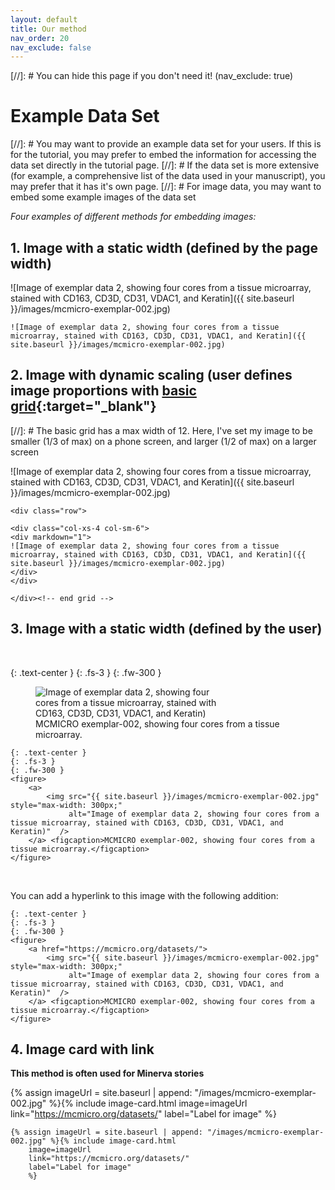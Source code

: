 ```yaml
---
layout: default
title: Our method
nav_order: 20
nav_exclude: false
---
```

[//]: # You can hide this page if you don't need it! (nav_exclude: true)

# Example Data Set
[//]: # You may want to provide an example data set for your users. If this is for the tutorial, you may prefer to embed the information for accessing the data set directly in the tutorial page. 
[//]: # If the data set is more extensive (for example, a comprehensive list of the data used in your manuscript), you may prefer that it has it's own page. 
[//]: # For image data, you may want to embed some example images of the data set

*Four examples of different methods for embedding images:*

## 1. Image with a static width (defined by the page width)
![Image of exemplar data 2, showing four cores from a tissue microarray, stained with CD163, CD3D, CD31, VDAC1, and Keratin]({{ site.baseurl }}/images/mcmicro-exemplar-002.jpg)

```
![Image of exemplar data 2, showing four cores from a tissue microarray, stained with CD163, CD3D, CD31, VDAC1, and Keratin]({{ site.baseurl }}/images/mcmicro-exemplar-002.jpg)
```

## 2. Image with dynamic scaling (user defines image proportions with [basic grid](https://labsyspharm.github.io/just-the-docs-lsp/docs/utilities/layout/#image-cards){:target="_blank"}

[//]: # The basic grid has a max width of 12. Here, I've set my image to be smaller (1/3 of max) on a phone screen, and larger (1/2 of max) on a larger screen

<div class="row">

<div class="col-xs-4 col-sm-6">
<div markdown="1">
![Image of exemplar data 2, showing four cores from a tissue microarray, stained with CD163, CD3D, CD31, VDAC1, and Keratin]({{ site.baseurl }}/images/mcmicro-exemplar-002.jpg)
</div>
</div>

</div><!-- end grid -->


```
<div class="row">

<div class="col-xs-4 col-sm-6">
<div markdown="1">
![Image of exemplar data 2, showing four cores from a tissue microarray, stained with CD163, CD3D, CD31, VDAC1, and Keratin]({{ site.baseurl }}/images/mcmicro-exemplar-002.jpg)
</div>
</div>

</div><!-- end grid -->
```



## 3. Image with a static width (defined by the user) 
<br>

{: .text-center }
{: .fs-3 }
{: .fw-300 }
<figure>
	<a>
		<img src="{{ site.baseurl }}/images/mcmicro-exemplar-002.jpg" style="max-width: 300px;"
			 alt="Image of exemplar data 2, showing four cores from a tissue microarray, stained with CD163, CD3D, CD31, VDAC1, and Keratin)"  />
	</a> <figcaption>MCMICRO exemplar-002, showing four cores from a tissue microarray.</figcaption> 
</figure>

```
{: .text-center }
{: .fs-3 }
{: .fw-300 }
<figure>
	<a>
		<img src="{{ site.baseurl }}/images/mcmicro-exemplar-002.jpg" style="max-width: 300px;"
			 alt="Image of exemplar data 2, showing four cores from a tissue microarray, stained with CD163, CD3D, CD31, VDAC1, and Keratin)"  />
	</a> <figcaption>MCMICRO exemplar-002, showing four cores from a tissue microarray.</figcaption> 
</figure>
```
<br>

You can add a hyperlink to this image with the following addition:
```
{: .text-center }
{: .fs-3 }
{: .fw-300 }
<figure>
	<a href="https://mcmicro.org/datasets/">
		<img src="{{ site.baseurl }}/images/mcmicro-exemplar-002.jpg" style="max-width: 300px;"
			 alt="Image of exemplar data 2, showing four cores from a tissue microarray, stained with CD163, CD3D, CD31, VDAC1, and Keratin)"  />
	</a> <figcaption>MCMICRO exemplar-002, showing four cores from a tissue microarray.</figcaption> 
</figure>
```


## 4. Image card with link
**This method is often used for Minerva stories**

{% assign imageUrl = site.baseurl | append: "/images/mcmicro-exemplar-002.jpg" %}{% include image-card.html 
    image=imageUrl
    link="https://mcmicro.org/datasets/"
    label="Label for image"
	%}

```
{% assign imageUrl = site.baseurl | append: "/images/mcmicro-exemplar-002.jpg" %}{% include image-card.html 
    image=imageUrl
    link="https://mcmicro.org/datasets/"
    label="Label for image"
	%}
```
	